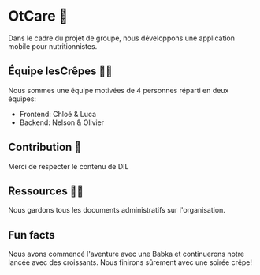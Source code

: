 # OtCare 🥕

Dans le cadre du projet de groupe, nous développons une application mobile pour nutritionnistes.

## Équipe lesCrêpes 🙋‍♀️

Nous sommes une équipe motivées de 4 personnes réparti en deux équipes:

- Frontend: Chloé & Luca
- Backend: Nelson & Olivier

## Contribution 🌈

Merci de respecter le contenu de DIL

## Ressources 👩‍💻

Nous gardons tous les documents administratifs sur l'organisation.

## Fun facts

Nous avons commencé l'aventure avec une Babka et continuerons notre lancée avec des croissants. Nous finirons sûrement avec une soirée crêpe!

